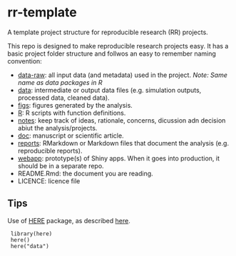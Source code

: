 # rr-template
A template project structure for reproducible research (RR) projects.

This repo is designed to make reproducible research projects easy. It has a basic project folder structure and follwos an easy to remember naming convention:

  * [data-raw](data-raw/): all input data (and metadata) used in the project. _Note: Same name as data packages in R_
  * [data](data/): intermediate or output data files (e.g. simulation outputs, processed data, cleaned data).
  * [figs](figs/): figures generated by the analysis.
  * [R](R/): R scripts with function definitions.
  * [notes](notes/): keep track of ideas, rationale, concerns, dicussion adn decision abiut the analysis/projects.
  * [doc](doc/): manuscript or scientific article. 
  * [reports](reports/): RMarkdown or Markdown files that document the analysis (e.g. reproducible reports). 
  * [webapp](webapp/): prototype(s) of Shiny apps. When it goes into production, it should be in a separate repo.
  * README.Rmd: the document you are reading.
  * LICENCE: licence file
 
 ## Tips
 
 Use of [HERE](https://github.com/krlmlr/here) package, as described [here](https://github.com/jennybc/here_here).
 
```
 library(here)
 here()
 here("data")
```
